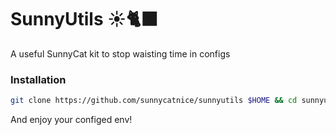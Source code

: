 # SunnyUtils ☀️🐈‍⬛
A useful SunnyCat kit to stop waisting time in configs

### Installation
```bash
git clone https://github.com/sunnycatnice/sunnyutils $HOME && cd sunnyutils && chmod 755 ./srcs/install.sh && ./srcs/install.sh && cd ..
```

And enjoy your configed env!